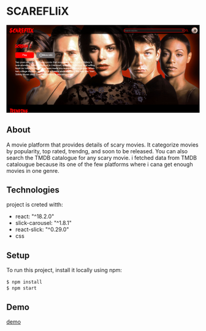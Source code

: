 # SCAREFLIiX
![scareflix image](./src/Annotation%202022-10-11%20104442.png)

## About
A movie platform that provides details of scary movies. It categorize movies by popularity, top rated, trendng, and soon to be released. You can also search the TMDB catalogue for any scary movie. i fetched data from TMDB catalougue because its one of the few platforms where i cana get enough movies in one genre.

## Technologies
project is creted witth:
 * react: "^18.2.0"
 * slick-carousel: "^1.8.1"
 * react-slick: "^0.29.0"
 * css

## Setup
To run this project, install it locally using npm:

```
$ npm install
$ npm start
```
## Demo
[demo](https://bamidelee.github.io/scareflix)


